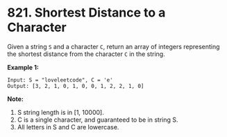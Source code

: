 # 821. Shortest Distance to a Character

Given a string `S` and a character `C`, return an array of integers representing the shortest distance from the character `C` in the string.

**Example 1:**

    Input: S = "loveleetcode", C = 'e'
    Output: [3, 2, 1, 0, 1, 0, 0, 1, 2, 2, 1, 0]


**Note:**

1. S string length is in [1, 10000].
2. C is a single character, and guaranteed to be in string S.
3. All letters in S and C are lowercase.

